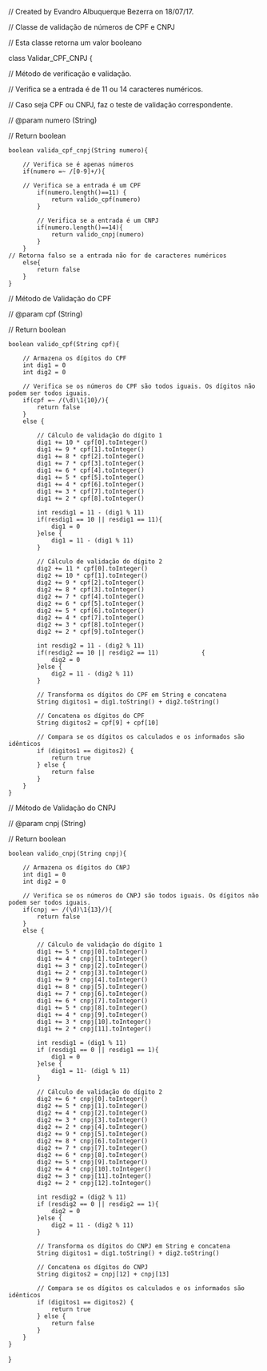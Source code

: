 
// Created by Evandro Albuquerque Bezerra on 18/07/17.



// Classe de validação de números de CPF e CNPJ

// Esta classe retorna um valor booleano


class Validar_CPF_CNPJ {

   
// Método de verificação e validação.

// Verifica se a entrada é de 11 ou 14 caracteres numéricos.

// Caso seja CPF ou CNPJ, faz o teste de validação correspondente.

// @param numero (String)

// Return boolean

    boolean valida_cpf_cnpj(String numero){

        // Verifica se é apenas números 
        if(numero =~ /[0-9]+/){
            
	    // Verifica se a entrada é um CPF
            if(numero.length()==11) {
                return valido_cpf(numero)
            }

            // Verifica se a entrada é um CNPJ
            if(numero.length()==14){
                return valido_cnpj(numero)
            }
        }
	// Retorna falso se a entrada não for de caracteres numéricos
        else{
            return false
        }
    }


// Método de Validação do CPF

// @param cpf (String)

// Return boolean

    boolean valido_cpf(String cpf){

        // Armazena os dígitos do CPF
        int dig1 = 0
        int dig2 = 0

        // Verifica se os números do CPF são todos iguais. Os dígitos não podem ser todos iguais.
        if(cpf =~ /(\d)\1{10}/){
            return false
        }
        else {

            // Cálculo de validação do dígito 1
            dig1 += 10 * cpf[0].toInteger()
            dig1 += 9 * cpf[1].toInteger()
            dig1 += 8 * cpf[2].toInteger()
            dig1 += 7 * cpf[3].toInteger()
            dig1 += 6 * cpf[4].toInteger()
            dig1 += 5 * cpf[5].toInteger()
            dig1 += 4 * cpf[6].toInteger()
            dig1 += 3 * cpf[7].toInteger()
            dig1 += 2 * cpf[8].toInteger()

            int resdig1 = 11 - (dig1 % 11)
            if(resdig1 == 10 || resdig1 == 11){
                dig1 = 0
            }else {
                dig1 = 11 - (dig1 % 11)
            }

            // Cálculo de validação do dígito 2
            dig2 += 11 * cpf[0].toInteger()
            dig2 += 10 * cpf[1].toInteger()
            dig2 += 9 * cpf[2].toInteger()
            dig2 += 8 * cpf[3].toInteger()
            dig2 += 7 * cpf[4].toInteger()
            dig2 += 6 * cpf[5].toInteger()
            dig2 += 5 * cpf[6].toInteger()
            dig2 += 4 * cpf[7].toInteger()
            dig2 += 3 * cpf[8].toInteger()
            dig2 += 2 * cpf[9].toInteger()

            int resdig2 = 11 - (dig2 % 11)
            if(resdig2 == 10 || resdig2 == 11)            {
                dig2 = 0
            }else {
                dig2 = 11 - (dig2 % 11)
            }

            // Transforma os dígitos do CPF em String e concatena
            String digitos1 = dig1.toString() + dig2.toString()

            // Concatena os dígitos do CPF 
            String digitos2 = cpf[9] + cpf[10]

            // Compara se os dígitos os calculados e os informados são idênticos
            if (digitos1 == digitos2) {
                return true
            } else {
                return false
            }
        }
    }


// Método de Validação do CNPJ

// @param cnpj (String)

// Return boolean

    boolean valido_cnpj(String cnpj){

        // Armazena os dígitos do CNPJ
        int dig1 = 0
        int dig2 = 0

        // Verifica se os números do CNPJ são todos iguais. Os dígitos não podem ser todos iguais.
        if(cnpj =~ /(\d)\1{13}/){
            return false
        }
        else {

            // Cálculo de validação do dígito 1
            dig1 += 5 * cnpj[0].toInteger()
            dig1 += 4 * cnpj[1].toInteger()
            dig1 += 3 * cnpj[2].toInteger()
            dig1 += 2 * cnpj[3].toInteger()
            dig1 += 9 * cnpj[4].toInteger()
            dig1 += 8 * cnpj[5].toInteger()
            dig1 += 7 * cnpj[6].toInteger()
            dig1 += 6 * cnpj[7].toInteger()
            dig1 += 5 * cnpj[8].toInteger()
            dig1 += 4 * cnpj[9].toInteger()
            dig1 += 3 * cnpj[10].toInteger()
            dig1 += 2 * cnpj[11].toInteger()

            int resdig1 = (dig1 % 11)
            if (resdig1 == 0 || resdig1 == 1){
                dig1 = 0
            }else {
                dig1 = 11- (dig1 % 11)
            }

            // Cálculo de validação do dígito 2
            dig2 += 6 * cnpj[0].toInteger()
            dig2 += 5 * cnpj[1].toInteger()
            dig2 += 4 * cnpj[2].toInteger()
            dig2 += 3 * cnpj[3].toInteger()
            dig2 += 2 * cnpj[4].toInteger()
            dig2 += 9 * cnpj[5].toInteger()
            dig2 += 8 * cnpj[6].toInteger()
            dig2 += 7 * cnpj[7].toInteger()
            dig2 += 6 * cnpj[8].toInteger()
            dig2 += 5 * cnpj[9].toInteger()
            dig2 += 4 * cnpj[10].toInteger()
            dig2 += 3 * cnpj[11].toInteger()
            dig2 += 2 * cnpj[12].toInteger()

            int resdig2 = (dig2 % 11)
            if (resdig2 == 0 || resdig2 == 1){
                dig2 = 0
            }else {
                dig2 = 11 - (dig2 % 11)
            }

            // Transforma os dígitos do CNPJ em String e concatena
            String digitos1 = dig1.toString() + dig2.toString()

            // Concatena os dígitos do CNPJ
            String digitos2 = cnpj[12] + cnpj[13]

            // Compara se os dígitos os calculados e os informados são idênticos
            if (digitos1 == digitos2) {
                return true
            } else {
                return false
            }
        }
    }
}

